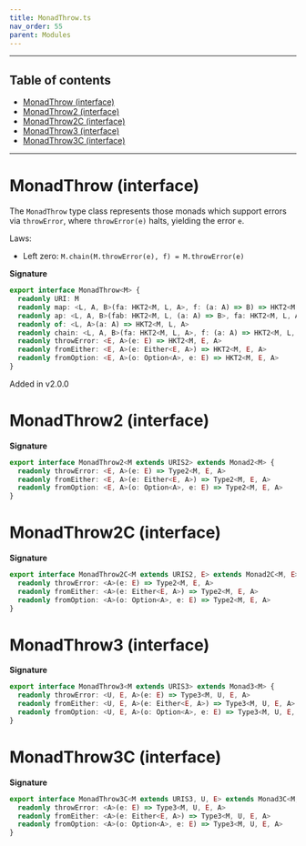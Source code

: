 ```yaml
---
title: MonadThrow.ts
nav_order: 55
parent: Modules
---
```


---

<h2 class="text-delta">Table of contents</h2>

- [MonadThrow (interface)](#monadthrow-interface)
- [MonadThrow2 (interface)](#monadthrow2-interface)
- [MonadThrow2C (interface)](#monadthrow2c-interface)
- [MonadThrow3 (interface)](#monadthrow3-interface)
- [MonadThrow3C (interface)](#monadthrow3c-interface)

---

# MonadThrow (interface)

The `MonadThrow` type class represents those monads which support errors via
`throwError`, where `throwError(e)` halts, yielding the error `e`.

Laws:

- Left zero: `M.chain(M.throwError(e), f) = M.throwError(e)`

**Signature**

```ts
export interface MonadThrow<M> {
  readonly URI: M
  readonly map: <L, A, B>(fa: HKT2<M, L, A>, f: (a: A) => B) => HKT2<M, L, B>
  readonly ap: <L, A, B>(fab: HKT2<M, L, (a: A) => B>, fa: HKT2<M, L, A>) => HKT2<M, L, B>
  readonly of: <L, A>(a: A) => HKT2<M, L, A>
  readonly chain: <L, A, B>(fa: HKT2<M, L, A>, f: (a: A) => HKT2<M, L, B>) => HKT2<M, L, B>
  readonly throwError: <E, A>(e: E) => HKT2<M, E, A>
  readonly fromEither: <E, A>(e: Either<E, A>) => HKT2<M, E, A>
  readonly fromOption: <E, A>(o: Option<A>, e: E) => HKT2<M, E, A>
}
```

Added in v2.0.0

# MonadThrow2 (interface)

**Signature**

```ts
export interface MonadThrow2<M extends URIS2> extends Monad2<M> {
  readonly throwError: <E, A>(e: E) => Type2<M, E, A>
  readonly fromEither: <E, A>(e: Either<E, A>) => Type2<M, E, A>
  readonly fromOption: <E, A>(o: Option<A>, e: E) => Type2<M, E, A>
}
```

# MonadThrow2C (interface)

**Signature**

```ts
export interface MonadThrow2C<M extends URIS2, E> extends Monad2C<M, E> {
  readonly throwError: <A>(e: E) => Type2<M, E, A>
  readonly fromEither: <A>(e: Either<E, A>) => Type2<M, E, A>
  readonly fromOption: <A>(o: Option<A>, e: E) => Type2<M, E, A>
}
```

# MonadThrow3 (interface)

**Signature**

```ts
export interface MonadThrow3<M extends URIS3> extends Monad3<M> {
  readonly throwError: <U, E, A>(e: E) => Type3<M, U, E, A>
  readonly fromEither: <U, E, A>(e: Either<E, A>) => Type3<M, U, E, A>
  readonly fromOption: <U, E, A>(o: Option<A>, e: E) => Type3<M, U, E, A>
}
```

# MonadThrow3C (interface)

**Signature**

```ts
export interface MonadThrow3C<M extends URIS3, U, E> extends Monad3C<M, U, E> {
  readonly throwError: <A>(e: E) => Type3<M, U, E, A>
  readonly fromEither: <A>(e: Either<E, A>) => Type3<M, U, E, A>
  readonly fromOption: <A>(o: Option<A>, e: E) => Type3<M, U, E, A>
}
```
